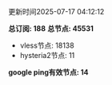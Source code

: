 更新时间2025-07-17 04:12:12

**总订阅: 188**
**总节点: 45531**
- vless节点: 18138
- hysteria2节点: 11

**google ping有效节点: 14**
